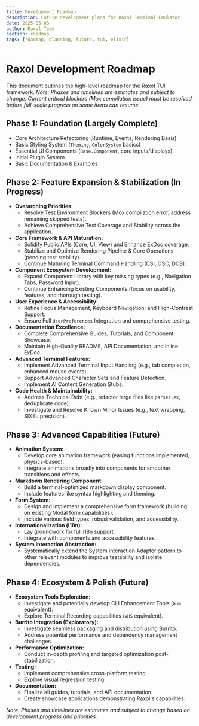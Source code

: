 ```yaml
---
title: Development Roadmap
description: Future development plans for Raxol Terminal Emulator
date: 2025-05-08
author: Raxol Team
section: roadmap
tags: [roadmap, planning, future, tui, elixir]
---
```


# Raxol Development Roadmap

This document outlines the high-level roadmap for the Raxol TUI framework.
_Note: Phases and timelines are estimates and subject to change. Current critical blockers (Mox compilation issue) must be resolved before full-scale progress on some items can resume._

## Phase 1: Foundation (Largely Complete)

- Core Architecture Refactoring (Runtime, Events, Rendering Basis)
- Basic Styling System (`Theming`, `ColorSystem` basics)
- Essential UI Components (`Base.Component`, core inputs/displays)
- Initial Plugin System
- Basic Documentation & Examples

## Phase 2: Feature Expansion & Stabilization (In Progress)

- **Overarching Priorities:**
  - Resolve Test Environment Blockers (Mox compilation error, address remaining skipped tests).
  - Achieve Comprehensive Test Coverage and Stability across the application.
- **Core Framework & API Maturation:**
  - Solidify Public APIs (Core, UI, View) and Enhance ExDoc coverage.
  - Stabilize and Optimize Rendering Pipeline & Core Operations (pending test stability).
  - Continue Maturing Terminal Command Handling (CSI, OSC, DCS).
- **Component Ecosystem Development:**
  - Expand Component Library with key missing types (e.g., Navigation Tabs, Password Input).
  - Continue Enhancing Existing Components (focus on usability, features, and thorough testing).
- **User Experience & Accessibility:**
  - Refine Focus Management, Keyboard Navigation, and High-Contrast Support.
  - Ensure Full `UserPreferences` Integration and comprehensive testing.
- **Documentation Excellence:**
  - Complete Comprehensive Guides, Tutorials, and Component Showcase.
  - Maintain High-Quality README, API Documentation, and inline ExDoc.
- **Advanced Terminal Features:**
  - Implement Advanced Terminal Input Handling (e.g., tab completion, enhanced mouse events).
  - Support Advanced Character Sets and Feature Detection.
  - Implement AI Content Generation Stubs.
- **Code Health & Maintainability:**
  - Address Technical Debt (e.g., refactor large files like `parser.ex`, deduplicate code).
  - Investigate and Resolve Known Minor Issues (e.g., text wrapping, SIXEL precision).

## Phase 3: Advanced Capabilities (Future)

- **Animation System:**
  - Develop core animation framework (easing functions implemented, physics-based).
  - Integrate animations broadly into components for smoother transitions and effects.
- **Markdown Rendering Component:**
  - Build a terminal-optimized markdown display component.
  - Include features like syntax highlighting and theming.
- **Form System:**
  - Design and implement a comprehensive form framework (building on existing Modal form capabilities).
  - Include various field types, robust validation, and accessibility.
- **Internationalization (i18n):**
  - Lay groundwork for full i18n support.
  - Integrate with components and accessibility features.
- **System Interaction Abstraction:**
  - Systematically extend the System Interaction Adapter pattern to other relevant modules to improve testability and isolate dependencies.

## Phase 4: Ecosystem & Polish (Future)

- **Ecosystem Tools Exploration:**
  - Investigate and potentially develop CLI Enhancement Tools (`Gum` equivalent).
  - Explore Terminal Recording capabilities (`VHS` equivalent).
- **Burrito Integration (Exploratory):**
  - Investigate seamless packaging and distribution using Burrito.
  - Address potential performance and dependency management challenges.
- **Performance Optimization:**
  - Conduct in-depth profiling and targeted optimization post-stabilization.
- **Testing:**
  - Implement comprehensive cross-platform testing.
  - Explore visual regression testing.
- **Documentation:**
  - Finalize all guides, tutorials, and API documentation.
  - Create showcase applications demonstrating Raxol's capabilities.

_Note: Phases and timelines are estimates and subject to change based on development progress and priorities._
